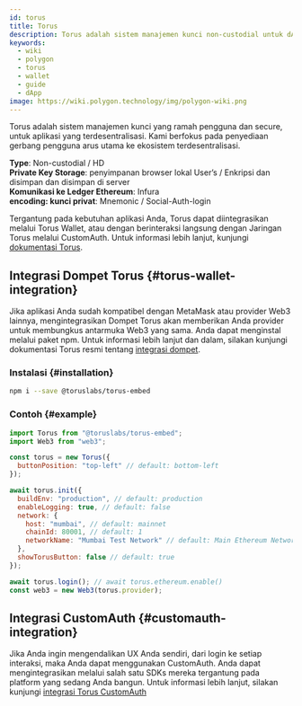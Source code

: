 ```yaml
---
id: torus
title: Torus
description: Torus adalah sistem manajemen kunci non-custodial untuk dApps
keywords:
  - wiki
  - polygon
  - torus
  - wallet
  - guide
  - dApp
image: https://wiki.polygon.technology/img/polygon-wiki.png
---
```


Torus adalah sistem manajemen kunci yang ramah pengguna dan secure, untuk aplikasi yang terdesentralisasi. Kami berfokus pada penyediaan gerbang pengguna arus utama ke ekosistem terdesentralisasi.

**Type**: Non-custodial / HD <br/>**Private Key Storage**: penyimpanan browser lokal User’s / Enkripsi dan disimpan dan disimpan di server<br/> **Komunikasi ke Ledger Ethereum**: Infura<br/>
**encoding: kunci privat**: Mnemonic / Social-Auth-login<br/>

Tergantung pada kebutuhan aplikasi Anda, Torus dapat diintegrasikan melalui Torus Wallet, atau dengan berinteraksi langsung dengan Jaringan Torus melalui CustomAuth. Untuk informasi lebih lanjut, kunjungi [dokumentasi Torus](https://docs.tor.us/).

## Integrasi Dompet Torus {#torus-wallet-integration}

Jika aplikasi Anda sudah kompatibel dengan MetaMask atau provider Web3 lainnya, mengintegrasikan Dompet Torus akan memberikan Anda provider untuk membungkus antarmuka Web3 yang sama. Anda dapat menginstal melalui paket npm. Untuk informasi lebih lanjut dan dalam, silakan kunjungi dokumentasi Torus resmi tentang [integrasi dompet](https://docs.tor.us/wallet/get-started).

### Instalasi {#installation}

```bash
npm i --save @toruslabs/torus-embed
```

### Contoh {#example}

```js title="torus-example.js"
import Torus from "@toruslabs/torus-embed";
import Web3 from "web3";

const torus = new Torus({
  buttonPosition: "top-left" // default: bottom-left
});

await torus.init({
  buildEnv: "production", // default: production
  enableLogging: true, // default: false
  network: {
    host: "mumbai", // default: mainnet
    chainId: 80001, // default: 1
    networkName: "Mumbai Test Network" // default: Main Ethereum Network
  },
  showTorusButton: false // default: true
});

await torus.login(); // await torus.ethereum.enable()
const web3 = new Web3(torus.provider);
```

## Integrasi CustomAuth {#customauth-integration}

Jika Anda ingin mengendalikan UX Anda sendiri, dari login ke setiap interaksi, maka Anda dapat menggunakan CustomAuth. Anda dapat mengintegrasikan melalui salah satu SDKs mereka tergantung pada platform yang sedang Anda bangun. Untuk informasi lebih lanjut, silakan kunjungi [integrasi Torus CustomAuth](https://docs.tor.us/customauth/get-started)
